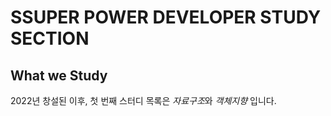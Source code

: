 # SSUPER POWER DEVELOPER STUDY SECTION

## What we Study

2022년 창설된 이후, 첫 번째 스터디 목록은 *자료구조*와 _객체지향_ 입니다.
